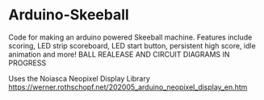 # Arduino-Skeeball
Code for making an arduino powered Skeeball machine. Features include scoring, LED strip scoreboard, LED start button, persistent high score, idle animation and more!
BALL REALEASE AND CIRCUIT DIAGRAMS IN PROGRESS

Uses the Noiasca Neopixel Display Library https://werner.rothschopf.net/202005_arduino_neopixel_display_en.htm
